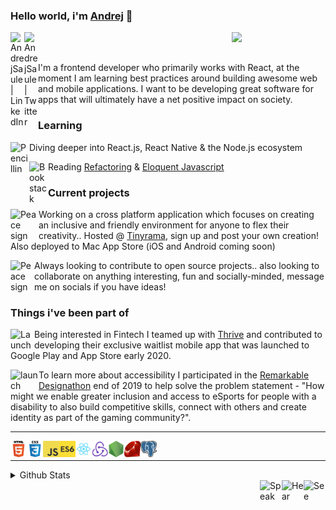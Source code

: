 ### Hello world, i'm [Andrej](https://www.andrejsaule.com)  👋

<img align="right" src='https://media.giphy.com/media/bcKmIWkUMCjVm/giphy.gif' width="150"> 

[<img align="left" alt="AndrejSaule | LinkedIn" width="22px" src="https://cdn.jsdelivr.net/npm/simple-icons@v3/icons/linkedin.svg" />][linkedin]
[<img align="left" alt="AndrejSaule | Twitter" width="22px" src="https://cdn.jsdelivr.net/npm/simple-icons@v3/icons/twitter.svg" />][twitter]

<br />
<br />

I'm a frontend developer who primarily works with React, at the moment I am learning best practices around building awesome web and mobile applications. I want to be developing great software for apps that will ultimately have a net positive impact on society. 

### Learning 

<img align="left" alt="Pencillin" width="30px" src="https://emojipedia-us.s3.dualstack.us-west-1.amazonaws.com/thumbs/72/docomo/205/pencil_270f.png" /> Diving deeper into React.js, React Native & the Node.js ecosystem

<img align="left" alt="Book stack" width="30px" src="https://emojipedia-us.s3.dualstack.us-west-1.amazonaws.com/thumbs/72/docomo/205/books_1f4da.png" /> Reading [Refactoring](https://www.goodreads.com/book/show/44936.Refactoring) & [Eloquent Javascript](https://www.goodreads.com/book/show/8910666-eloquent-javascript) 

### Current projects


<img align="left" alt="Peace sign" width="45px" src="https://emojigraph.org/media/au-kddi/victory-hand_270c-fe0f.png" /> Working on a cross platform application which focuses on creating an inclusive and friendly environment for anyone to flex their creativity.. Hosted @ [Tinyrama](https://tinyrama.com), sign up and post your own creation! Also deployed to Mac App Store (iOS and Android coming soon)


<img align="left" alt="Peace sign" width="38px" src="https://emojigraph.org/media/au-kddi/victory-hand_270c-fe0f.png" /> Always looking to contribute to open source projects.. also looking to collaborate on anything interesting, fun and socially-minded, message me on socials if you have ideas! 


### Things i've been part of 

<img align="left" alt="Launch" width="38px" src="https://emojipedia-us.s3.dualstack.us-west-1.amazonaws.com/thumbs/144/au-kddi/190/rocket_1f680.png" /> Being interested in Fintech I teamed up with <a href="https://www.plusthrive.com/">Thrive</a> and contributed to developing their exclusive waitlist mobile app that was launched to Google Play and App Store early 2020.

<img align="left" alt="launch" width="45px" src="https://emojipedia-us.s3.dualstack.us-west-1.amazonaws.com/thumbs/144/au-kddi/190/rocket_1f680.png" /> To learn more about accessibility I participated in the <a href="https://remarkable.org.au/events/designathon/ ">Remarkable Designathon</a> end of 2019 to help solve the problem statement - "How might we enable greater inclusion and access to eSports for people with a disability to also build competitive skills, connect with others and create identity as part of the gaming community?".
                                                     
<!-- <img align="left" alt="Peace sign" width="55px" src="https://emojigraph.org/media/au-kddi/victory-hand_270c-fe0f.png" /> I am interested in Fintech, so I am using my free time to help <a href="https://www.plusthrive.com/">Thrive</a> build their platform which will attempt to solve some of the major pain-points around small business account management.  
<br>

<img align="left" alt="Peace sign" width="65px" src="https://emojigraph.org/media/au-kddi/victory-hand_270c-fe0f.png" />I am keen on accessibility and inclusion on the web, so I registered to the latest <a href="https://remarkable.org.au/events/designathon/ ">Remarkable Designathon</a> to help solve a problem statement around inclusivity in eSports - "How might we enable greater inclusion and access to eSports for people with a disability to also build competitive skills, connect with others and create identity as part of the gaming community?" -->

---


<img align="left" alt="HTML5" width="26px" src="https://raw.githubusercontent.com/github/explore/80688e429a7d4ef2fca1e82350fe8e3517d3494d/topics/html/html.png" />
<img align="left" alt="CSS3" width="26px" src="https://raw.githubusercontent.com/github/explore/80688e429a7d4ef2fca1e82350fe8e3517d3494d/topics/css/css.png" />
<img align="left" alt="JavaScript" width="26px" src="https://raw.githubusercontent.com/github/explore/80688e429a7d4ef2fca1e82350fe8e3517d3494d/topics/javascript/javascript.png" />
<img align="left" alt="ES6" width="26px" src="https://raw.githubusercontent.com/github/explore/80688e429a7d4ef2fca1e82350fe8e3517d3494d/topics/es6/es6.png" />
<img align="left" alt="React" width="26px" src="https://raw.githubusercontent.com/github/explore/80688e429a7d4ef2fca1e82350fe8e3517d3494d/topics/react/react.png" />
<img align="left" alt="Redux" width="26px" src="https://raw.githubusercontent.com/github/explore/80688e429a7d4ef2fca1e82350fe8e3517d3494d/topics/redux/redux.png" />
<img align="left" alt="Node.js" width="26px" src="https://raw.githubusercontent.com/github/explore/80688e429a7d4ef2fca1e82350fe8e3517d3494d/topics/nodejs/nodejs.png" />
<img align="left" alt="Ruby" width="26px" src="https://raw.githubusercontent.com/github/explore/80688e429a7d4ef2fca1e82350fe8e3517d3494d/topics/ruby/ruby.png" />
<!-- <img align="left" alt="Rails" width="26px" src="https://raw.githubusercontent.com/github/explore/80688e429a7d4ef2fca1e82350fe8e3517d3494d/topics/rails/rails.png" /> -->
<img align="left" alt="PostgreSQL" width="26px" src="https://raw.githubusercontent.com/github/explore/80688e429a7d4ef2fca1e82350fe8e3517d3494d/topics/postgresql/postgresql.png" />

<br />

---

<details> 
  <summary> Github Stats </summary>
  <img align="center" height="165px" src="https://github-readme-stats-indol-gamma.vercel.app/api?username=ajsaule&layout=compact&hide=contribs&theme=prussian" />
  <img align="center" src="https://github-readme-stats-indol-gamma.vercel.app/api/top-langs?username=ajsaule&layout=compact&langs_count=6&theme=prussian" />
   <img align="center" src="https://streak-stats.demolab.com?user=ajsaule&theme=prussian&date_format=M%20j%5B%2C%20Y%5D" />
</details>  

[linkedin]: https://www.linkedin.com/in/andrejsaule/
[twitter]: https://twitter.com/ajsaule

<img align="right" alt="See" width="35px" src="https://emojipedia-us.s3.dualstack.us-west-1.amazonaws.com/thumbs/144/au-kddi/190/see-no-evil-monkey_1f648.png" />
<img align="right" alt="Hear" width="35px" src="https://emojipedia-us.s3.dualstack.us-west-1.amazonaws.com/thumbs/144/au-kddi/190/hear-no-evil-monkey_1f649.png" />
<img align="right" alt="Speak" width="35px" src="https://emojipedia-us.s3.dualstack.us-west-1.amazonaws.com/thumbs/144/au-kddi/190/speak-no-evil-monkey_1f64a.png" />

<!-- https://emojipedia.org/au-kddi/ --> 

